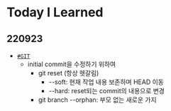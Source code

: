 # Today I Learned
## 220923
* [`#GIT`](https://github.com/earlyoonj/studyjs/blob/main/til/things-i-learned.md#git)
  * initial commit을 수정하기 위하여
    * git reset (항상 헷갈림)
      * --soft: 현재 작업 내용 보존하며 HEAD 이동
      * --hard: reset되는 commit의 내용으로 변경
    * git branch --orphan: 부모 없는 새로운 가지

